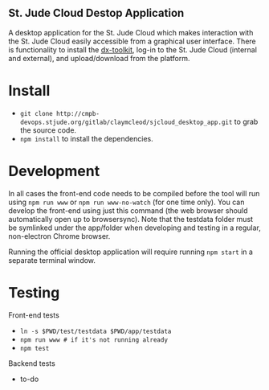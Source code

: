 St. Jude Cloud Destop Application
---------------------------------

A desktop application for the St. Jude Cloud which makes interaction with the
St. Jude Cloud easily accessible from a graphical user interface. There is
functionality to install the
[dx-toolkit](https://github.com/dnanexus/dx-toolkit), log-in to the St. Jude
Cloud (internal and external), and upload/download from the platform.

Install
=======

- `git clone http://cmpb-devops.stjude.org/gitlab/claymcleod/sjcloud_desktop_app.git` to grab the source code.
- `npm install` to install the dependencies.

Development
===========

In all cases the front-end code needs to be compiled before the tool will run using `npm run www` or `npm run www-no-watch` (for one time only). You can develop the front-end using just this command (the web browser should automatically open up to browsersync). Note that the testdata folder must be symlinked under the app/folder when developing and testing in a regular, non-electron Chrome browser.

Running the official desktop application will require running `npm start` in a separate terminal window.

Testing
=======

Front-end tests
- `ln -s $PWD/test/testdata $PWD/app/testdata`
- `npm run www # if it's not running already`
- `npm test`

Backend tests
- to-do
